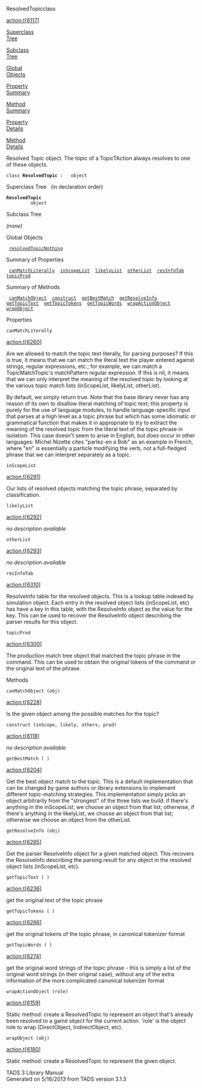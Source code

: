 ---
---
<span class="title">ResolvedTopic</span><span class="type">class</span>

[action.t](../file/action.t.html)\[[6117](../source/action.t.html#6117)\]

[Superclass  
Tree](#_SuperClassTree_)

[Subclass  
Tree](#_SubClassTree_)

[Global  
Objects](#_ObjectSummary_)

[Property  
Summary](#_PropSummary_)

[Method  
Summary](#_MethodSummary_)

[Property  
Details](#_Properties_)

[Method  
Details](#_Methods_)

<div class="fdesc">

Resolved Topic object. The topic of a TopicTAction always resolves to
one of these objects.

`class `**`ResolvedTopic`**` :   object`

</div>

<span id="_SuperClassTree_"></span>

<div class="mjhd">

<span class="hdln">Superclass Tree</span>   (in declaration order)

</div>

**`ResolvedTopic`**  
`         object`  
<span id="_SubClassTree_"></span>

<div class="mjhd">

<span class="hdln">Subclass Tree</span>  

</div>

*(none)* <span id="_ObjectSummary_"></span>

<div class="mjhd">

<span class="hdln">Global Objects</span>  

</div>

` `[`resolvedTopicNothing`](../object/resolvedTopicNothing.html)`  `
<span id="_PropSummary_"></span>

<div class="mjhd">

<span class="hdln">Summary of Properties</span>  

</div>

` `[`canMatchLiterally`](#canMatchLiterally)`  `[`inScopeList`](#inScopeList)`  `[`likelyList`](#likelyList)`  `[`otherList`](#otherList)`  `[`resInfoTab`](#resInfoTab)`  `[`topicProd`](#topicProd)`  `

<span id="_MethodSummary_"></span>

<div class="mjhd">

<span class="hdln">Summary of Methods</span>  

</div>

` `[`canMatchObject`](#canMatchObject)`  `[`construct`](#construct)`  `[`getBestMatch`](#getBestMatch)`  `[`getResolveInfo`](#getResolveInfo)`  `[`getTopicText`](#getTopicText)`  `[`getTopicTokens`](#getTopicTokens)`  `[`getTopicWords`](#getTopicWords)`  `[`wrapActionObject`](#wrapActionObject)`  `[`wrapObject`](#wrapObject)`  `

<span id="_Properties_"></span>

<div class="mjhd">

<span class="hdln">Properties</span>  

</div>

<span id="canMatchLiterally"></span>

`canMatchLiterally`

[action.t](../file/action.t.html)\[[6260](../source/action.t.html#6260)\]

<div class="desc">

Are we allowed to match the topic text literally, for parsing purposes?
If this is true, it means that we can match the literal text the player
entered against strings, regular expressions, etc.; for example, we can
match a TopicMatchTopic's matchPattern regular expression. If this is
nil, it means that we can only interpret the meaning of the resolved
topic by looking at the various topic match lists (inScopeList,
likelyList, otherList).

By default, we simply return true. Note that the base library never has
any reason of its own to disallow literal matching of topic text; this
property is purely for the use of language modules, to handle
language-specific input that parses at a high level as a topic phrase
but which has some idiomatic or grammatical function that makes it in
appropriate to try to extract the meaning of the resolved topic from the
literal text of the topic phrase in isolation. This case doesn't seem to
arise in English, but does occur in other languages: Michel Nizette
cites "parlez-en a Bob" as an example in French, where "en" is
essentially a particle modifying the verb, not a full-fledged phrase
that we can interpret separately as a topic.

</div>

<span id="inScopeList"></span>

`inScopeList`

[action.t](../file/action.t.html)\[[6291](../source/action.t.html#6291)\]

<div class="desc">

Our lists of resolved objects matching the topic phrase, separated by
classification.

</div>

<span id="likelyList"></span>

`likelyList`

[action.t](../file/action.t.html)\[[6292](../source/action.t.html#6292)\]

<div class="desc">

*no description available*

</div>

<span id="otherList"></span>

`otherList`

[action.t](../file/action.t.html)\[[6293](../source/action.t.html#6293)\]

<div class="desc">

*no description available*

</div>

<span id="resInfoTab"></span>

`resInfoTab`

[action.t](../file/action.t.html)\[[6310](../source/action.t.html#6310)\]

<div class="desc">

ResolveInfo table for the resolved objects. This is a lookup table
indexed by simulation object. Each entry in the resolved object lists
(inScopeList, etc) has have a key in this table, with the ResolveInfo
object as the value for the key. This can be used to recover the
ResolveInfo object describing the parser results for this object.

</div>

<span id="topicProd"></span>

`topicProd`

[action.t](../file/action.t.html)\[[6300](../source/action.t.html#6300)\]

<div class="desc">

The production match tree object that matched the topic phrase in the
command. This can be used to obtain the original tokens of the command
or the original text of the phrase.

</div>

<span id="_Methods_"></span>

<div class="mjhd">

<span class="hdln">Methods</span>  

</div>

<span id="canMatchObject"></span>

`canMatchObject (obj)`

[action.t](../file/action.t.html)\[[6228](../source/action.t.html#6228)\]

<div class="desc">

Is the given object among the possible matches for the topic?

</div>

<span id="construct"></span>

`construct (inScope, likely, others, prod)`

[action.t](../file/action.t.html)\[[6118](../source/action.t.html#6118)\]

<div class="desc">

*no description available*

</div>

<span id="getBestMatch"></span>

`getBestMatch ( )`

[action.t](../file/action.t.html)\[[6204](../source/action.t.html#6204)\]

<div class="desc">

Get the best object match to the topic. This is a default implementation
that can be changed by game authors or library extensions to implement
different topic-matching strategies. This implementation simply picks an
object arbitrarily from the "strongest" of the three lists we build: if
there's anything in the inScopeList, we choose an object from that list;
otherwise, if there's anything in the likelyList, we choose an object
from that list; otherwise we choose an object from the otherList.

</div>

<span id="getResolveInfo"></span>

`getResolveInfo (obj)`

[action.t](../file/action.t.html)\[[6285](../source/action.t.html#6285)\]

<div class="desc">

Get the parser ResolveInfo object for a given matched object. This
recovers the ResolveInfo describing the parsing result for any object in
the resolved object lists (inScopeList, etc).

</div>

<span id="getTopicText"></span>

`getTopicText ( )`

[action.t](../file/action.t.html)\[[6236](../source/action.t.html#6236)\]

<div class="desc">

get the original text of the topic phrase

</div>

<span id="getTopicTokens"></span>

`getTopicTokens ( )`

[action.t](../file/action.t.html)\[[6266](../source/action.t.html#6266)\]

<div class="desc">

get the original tokens of the topic phrase, in canonical tokenizer
format

</div>

<span id="getTopicWords"></span>

`getTopicWords ( )`

[action.t](../file/action.t.html)\[[6274](../source/action.t.html#6274)\]

<div class="desc">

get the original word strings of the topic phrase - this is simply a
list of the original word strings (in their original case), without any
of the extra information of the more complicated canonical tokenizer
format

</div>

<span id="wrapActionObject"></span>

`wrapActionObject (role)`

[action.t](../file/action.t.html)\[[6159](../source/action.t.html#6159)\]

<div class="desc">

Static method: create a ResolvedTopic to represent an object that's
already been resolved to a game object for the current action. 'role' is
the object role to wrap (DirectObject, IndirectObject, etc).

</div>

<span id="wrapObject"></span>

`wrapObject (obj)`

[action.t](../file/action.t.html)\[[6180](../source/action.t.html#6180)\]

<div class="desc">

Static method: create a ResolvedTopic to represent the given object.

</div>

<div class="ftr">

TADS 3 Library Manual  
Generated on 5/16/2013 from TADS version 3.1.3

</div>
